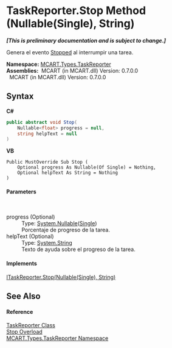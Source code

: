 # TaskReporter.Stop Method (Nullable(Single), String)
 _**\[This is preliminary documentation and is subject to change.\]**_

Genera el evento <a href="36c5202b-56a4-851b-6afc-492e5dfc5aa7">Stopped</a> al interrumpir una tarea.

**Namespace:**&nbsp;<a href="256f3901-18cb-eeca-835c-7de778822db3">MCART.Types.TaskReporter</a><br />**Assemblies:**&nbsp;&nbsp;MCART (in MCART.dll) Version: 0.7.0.0<br />&nbsp;&nbsp;MCART (in MCART.dll) Version: 0.7.0.0<br />

## Syntax

**C#**<br />
``` C#
public abstract void Stop(
	Nullable<float> progress = null,
	string helpText = null
)
```

**VB**<br />
``` VB
Public MustOverride Sub Stop ( 
	Optional progress As Nullable(Of Single) = Nothing,
	Optional helpText As String = Nothing
)
```


#### Parameters
&nbsp;<dl><dt>progress (Optional)</dt><dd>Type: <a href="http://msdn2.microsoft.com/es-es/library/b3h38hb0" target="_blank">System.Nullable</a>(<a href="http://msdn2.microsoft.com/es-es/library/3www918f" target="_blank">Single</a>)<br />Porcentaje de progreso de la tarea.</dd><dt>helpText (Optional)</dt><dd>Type: <a href="http://msdn2.microsoft.com/es-es/library/s1wwdcbf" target="_blank">System.String</a><br />Texto de ayuda sobre el progreso de la tarea.</dd></dl>

#### Implements
<a href="1fb99bad-9b85-5884-8dd7-c27955698afd">ITaskReporter.Stop(Nullable(Single), String)</a><br />

## See Also


#### Reference
<a href="fe1298ce-fcb6-fe04-51dd-afbf902d46d9">TaskReporter Class</a><br /><a href="decfb00f-99f4-c8f9-22ce-feb0b4374a83">Stop Overload</a><br /><a href="256f3901-18cb-eeca-835c-7de778822db3">MCART.Types.TaskReporter Namespace</a><br />